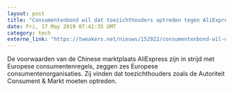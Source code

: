 ```yaml
---
layout: post
title: "Consumentenbond wil dat toezichthouders optreden tegen AliExpress"
date: Fri, 17 May 2019 07:41:35 GMT
category: tech
externe_link: "https://tweakers.net/nieuws/152922/consumentenbond-wil-dat-toezichthouders-optreden-tegen-aliexpress.html"
---
```


De voorwaarden van de Chinese marktplaats AliExpress zijn in strijd met Europese consumentenregels, zeggen zes Europese consumentenorganisaties. Zij vinden dat toezichthouders zoals de Autoriteit Consument & Markt moeten optreden.<img src="http://feeds.feedburner.com/~r/tweakers/mixed/~4/lMxI_egXCwY" height="1" width="1" alt=""/>
